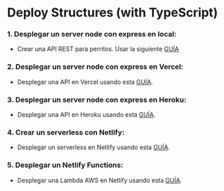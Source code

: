 # Deploy Structures (with TypeScript)

### 1. Desplegar un server node con express en local:

- Crear una API REST para perritos. Usar la siguiente [GUÍA](https://dev.to/macmacky/get-better-with-typescript-using-express-3ik6)

### 2. Desplegar un server node con express en Vercel:

- Desplegar una API en Vercel usando esta [GUÍA](https://dev.to/hte305/deploy-express-app-to-vercel-with-typescript-20nn).

### 3. Desplegar un server node con express en Heroku:

- Desplegar una API en Heroku usando esta [GUÍA](https://dev.to/hte305/simple-deploy-typescript-application-to-heroku-5b6g).

### 4. Crear un serverless con Netlify:

- Desplegar un serverless en Netlify usando esta [GUÍA](https://fjmduran.com/blog/netlify-functions-typescript-hola-mundo).

### 5. Desplegar un Netlify Functions:

- Desplegar una Lambda AWS en Netlify usando esta [GUÍA](https://dev.to/atila/netlify-functions-typescript-3b3i).
